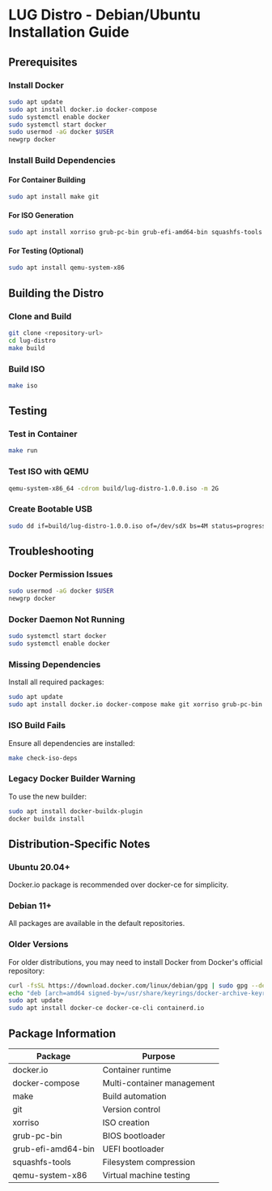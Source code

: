 # LUG Distro - Debian/Ubuntu Installation Guide

## Prerequisites

### Install Docker
```bash
sudo apt update
sudo apt install docker.io docker-compose
sudo systemctl enable docker
sudo systemctl start docker
sudo usermod -aG docker $USER
newgrp docker
```

### Install Build Dependencies

#### For Container Building
```bash
sudo apt install make git
```

#### For ISO Generation
```bash
sudo apt install xorriso grub-pc-bin grub-efi-amd64-bin squashfs-tools
```

#### For Testing (Optional)
```bash
sudo apt install qemu-system-x86
```

## Building the Distro

### Clone and Build
```bash
git clone <repository-url>
cd lug-distro
make build
```

### Build ISO
```bash
make iso
```

## Testing

### Test in Container
```bash
make run
```

### Test ISO with QEMU
```bash
qemu-system-x86_64 -cdrom build/lug-distro-1.0.0.iso -m 2G
```

### Create Bootable USB
```bash
sudo dd if=build/lug-distro-1.0.0.iso of=/dev/sdX bs=4M status=progress
```

## Troubleshooting

### Docker Permission Issues
```bash
sudo usermod -aG docker $USER
newgrp docker
```

### Docker Daemon Not Running
```bash
sudo systemctl start docker
sudo systemctl enable docker
```

### Missing Dependencies
Install all required packages:
```bash
sudo apt update
sudo apt install docker.io docker-compose make git xorriso grub-pc-bin grub-efi-amd64-bin squashfs-tools qemu-system-x86
```

### ISO Build Fails
Ensure all dependencies are installed:
```bash
make check-iso-deps
```

### Legacy Docker Builder Warning
To use the new builder:
```bash
sudo apt install docker-buildx-plugin
docker buildx install
```

## Distribution-Specific Notes

### Ubuntu 20.04+
Docker.io package is recommended over docker-ce for simplicity.

### Debian 11+
All packages are available in the default repositories.

### Older Versions
For older distributions, you may need to install Docker from Docker's official repository:
```bash
curl -fsSL https://download.docker.com/linux/debian/gpg | sudo gpg --dearmor -o /usr/share/keyrings/docker-archive-keyring.gpg
echo "deb [arch=amd64 signed-by=/usr/share/keyrings/docker-archive-keyring.gpg] https://download.docker.com/linux/debian $(lsb_release -cs) stable" | sudo tee /etc/apt/sources.list.d/docker.list > /dev/null
sudo apt update
sudo apt install docker-ce docker-ce-cli containerd.io
```

## Package Information

| Package | Purpose |
|---------|---------|
| docker.io | Container runtime |
| docker-compose | Multi-container management |
| make | Build automation |
| git | Version control |
| xorriso | ISO creation |
| grub-pc-bin | BIOS bootloader |
| grub-efi-amd64-bin | UEFI bootloader |
| squashfs-tools | Filesystem compression |
| qemu-system-x86 | Virtual machine testing |